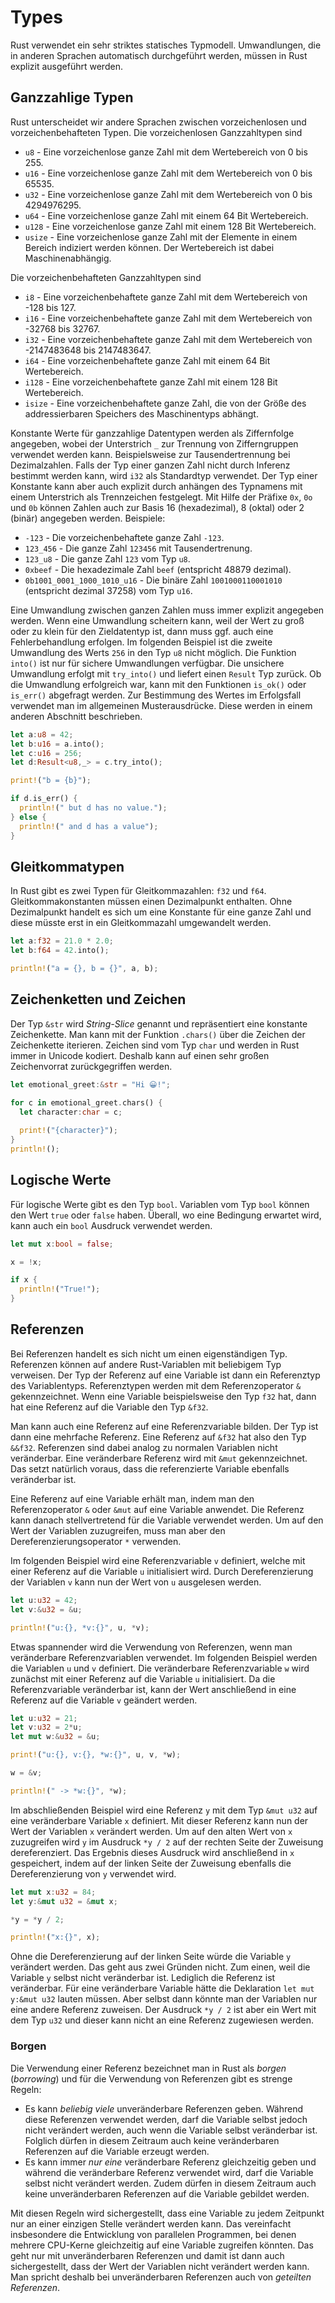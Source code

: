 # Types

Rust verwendet ein sehr striktes statisches Typmodell. Umwandlungen, die in anderen Sprachen automatisch 
durchgeführt werden, müssen in Rust explizit ausgeführt werden.

## Ganzzahlige Typen

Rust unterscheidet wir andere Sprachen zwischen vorzeichenlosen und vorzeichenbehafteten Typen. Die vorzeichenlosen 
Ganzzahltypen sind

- `u8` - Eine vorzeichenlose ganze Zahl mit dem Wertebereich von 0 bis 255.
- `u16` - Eine vorzeichenlose ganze Zahl mit dem Wertebereich von 0 bis 65535.
- `u32` - Eine vorzeichenlose ganze Zahl mit dem Wertebereich von 0 bis 4294976295.
- `u64` - Eine vorzeichenlose ganze Zahl mit einem 64 Bit Wertebereich.
- `u128` - Eine vorzeichenlose ganze Zahl mit einem 128 Bit Wertebereich.
- `usize` - Eine vorzeichenlose ganze Zahl mit der Elemente in einem Bereich indiziert werden können. Der Wertebereich ist dabei Maschinenabhängig.

Die vorzeichenbehafteten Ganzzahltypen sind

- `i8` - Eine vorzeichenbehaftete ganze Zahl mit dem Wertebereich von -128 bis 127.
- `i16` - Eine vorzeichenbehaftete ganze Zahl mit dem Wertebereich von -32768 bis 32767.
- `i32` - Eine vorzeichenbehaftete ganze Zahl mit dem Wertebereich von -2147483648 bis 2147483647.
- `i64` - Eine vorzeichenbehaftete ganze Zahl mit einem 64 Bit Wertebereich.
- `i128` - Eine vorzeichenbehaftete ganze Zahl mit einem 128 Bit Wertebereich.
- `isize` - Eine vorzeichenbehaftete ganze Zahl, die von der Größe des addressierbaren Speichers des Maschinentyps abhängt.

Konstante Werte für ganzzahlige Datentypen werden als Ziffernfolge angegeben, wobei der Unterstrich `_` zur Trennung 
von Zifferngruppen verwendet werden kann. Beispielsweise zur Tausendertrennung bei Dezimalzahlen. Falls der Typ 
einer ganzen Zahl nicht durch Inferenz bestimmt werden kann, wird `i32` als Standardtyp verwendet. Der Typ einer 
Konstante kann aber auch explizit durch anhängen des Typnamens mit einem Unterstrich als Trennzeichen festgelegt.
Mit Hilfe der Präfixe `0x`, `0o` und `0b` können Zahlen auch zur Basis 16 (hexadezimal), 8 (oktal) oder 2 (binär)
angegeben werden. Beispiele:

- `-123` - Die vorzeichenbehaftete ganze Zahl `-123`.
- `123_456` - Die ganze Zahl `123456` mit Tausendertrenung.
- `123_u8` - Die ganze Zahl `123` vom Typ `u8`.
- `0xbeef` - Die hexadezimale Zahl `beef` (entspricht 48879 dezimal).
- `0b1001_0001_1000_1010_u16` - Die binäre Zahl `1001000110001010` (entspricht dezimal 37258) vom Typ `u16`.

Eine Umwandlung zwischen ganzen Zahlen muss immer explizit angegeben werden. Wenn eine Umwandlung scheitern kann, 
weil der Wert zu groß oder zu klein für den Zieldatentyp ist, dann muss ggf. auch eine Fehlerbehandlung erfolgen.
Im folgenden Beispiel ist die zweite Umwandlung des Werts `256` in den Typ `u8` nicht möglich. Die Funktion `into()`
ist nur für sichere Umwandlungen verfügbar. Die unsichere Umwandlung erfolgt mit `try_into()` und liefert einen 
`Result` Typ zurück. Ob die Umwandlung erfolgreich war, kann mit den Funktionen `is_ok()` oder `is_err()` 
abgefragt werden. Zur Bestimmung des Wertes im Erfolgsfall verwendet man im allgemeinen Musterausdrücke. Diese 
werden in einem anderen Abschnitt beschrieben.

```rust
let a:u8 = 42;
let b:u16 = a.into();
let c:u16 = 256;
let d:Result<u8,_> = c.try_into();

print!("b = {b}");

if d.is_err() {
  println!(" but d has no value.");
} else {
  println!(" and d has a value");
}
```

## Gleitkommatypen

In Rust gibt es zwei Typen für Gleitkommazahlen: `f32` und `f64`. Gleitkommakonstanten müssen einen 
Dezimalpunkt enthalten. Ohne Dezimalpunkt handelt es sich um eine Konstante für eine ganze Zahl und diese müsste 
erst in ein Gleitkommazahl umgewandelt werden.

```rust
let a:f32 = 21.0 * 2.0;
let b:f64 = 42.into();

println!("a = {}, b = {}", a, b);
```

## Zeichenketten und Zeichen

Der Typ `&str` wird *String-Slice* genannt und repräsentiert eine konstante Zeichenkette. Man kann mit der Funktion
`.chars()` über die Zeichen der Zeichenkette iterieren. Zeichen sind vom Typ `char` und werden in Rust immer in 
Unicode kodiert. Deshalb kann auf einen sehr großen Zeichenvorrat zurückgegriffen werden.

```rust
let emotional_greet:&str = "Hi 😀!";

for c in emotional_greet.chars() {
  let character:char = c;
  
  print!("{character}");
}
println!();
```

## Logische Werte

Für logische Werte gibt es den Typ `bool`. Variablen vom Typ `bool` können den Wert `true` oder `false` haben.
Überall, wo eine Bedingung erwartet wird, kann auch ein `bool` Ausdruck verwendet werden.

```rust
let mut x:bool = false;

x = !x;

if x {
  println!("True!");
}
```

## Referenzen

Bei Referenzen handelt es sich nicht um einen eigenständigen Typ. Referenzen können auf andere Rust-Variablen mit
beliebigem Typ verweisen. Der Typ der Referenz auf eine Variable ist dann ein Referenztyp des Variablentyps. 
Referenztypen werden mit dem Referenzoperator `&` gekennzeichnet. Wenn eine Variable beispielsweise den Typ `f32` 
hat, dann hat eine Referenz auf die Variable den Typ `&f32`. 

Man kann auch eine Referenz auf eine Referenzvariable 
bilden. Der Typ ist dann eine mehrfache Referenz. Eine Referenz auf `&f32` hat also den Typ `&&f32`. Referenzen sind 
dabei analog zu normalen Variablen nicht veränderbar. Eine veränderbare Referenz wird mit `&mut` gekennzeichnet. Das 
setzt natürlich voraus, dass die referenzierte Variable ebenfalls veränderbar ist.

Eine Referenz auf eine Variable erhält man, indem man den Referenzoperator `&` oder `&mut` auf eine Variable anwendet.
Die Referenz kann danach stellvertretend für die Variable verwendet werden. Um auf den Wert der Variablen zuzugreifen,
muss man aber den Dereferenzierungsoperator `*` verwenden.

Im folgenden Beispiel wird eine Referenzvariable `v` definiert, welche mit einer Referenz auf die Variable `u`
initialisiert wird. Durch Dereferenzierung der Variablen `v` kann nun der Wert von `u` ausgelesen werden.

```rust
let u:u32 = 42;
let v:&u32 = &u;

println!("u:{}, *v:{}", u, *v);
```

Etwas spannender wird die Verwendung von Referenzen, wenn man veränderbare Referenzvariablen verwendet. Im folgenden
Beispiel werden die Variablen `u` und `v` definiert. Die veränderbare Referenzvariable `w` wird zunächst mit einer 
Referenz auf die Variable `u` initialisiert. Da die Referenzvariable veränderbar ist, kann der Wert anschließend 
in eine Referenz auf die Variable `v` geändert werden.

```rust
let u:u32 = 21;
let v:u32 = 2*u;
let mut w:&u32 = &u;

print!("u:{}, v:{}, *w:{}", u, v, *w);

w = &v;

println!(" -> *w:{}", *w);
```

Im abschließenden Beispiel wird eine Referenz `y` mit dem Typ `&mut u32` auf eine veränderbare Variable `x` 
definiert. Mit dieser Referenz kann nun der Wert der Variablen `x` verändert werden. Um auf den alten Wert von 
`x` zuzugreifen wird `y` im Ausdruck `*y / 2` auf der rechten Seite der Zuweisung dereferenziert. Das Ergebnis dieses
Ausdruck wird anschließend in `x` gespeichert, indem auf der linken Seite der Zuweisung ebenfalls die Dereferenzierung 
von `y` verwendet wird.

```rust
let mut x:u32 = 84;
let y:&mut u32 = &mut x;

*y = *y / 2;

println!("x:{}", x);
```

Ohne die Dereferenzierung auf der linken Seite würde die Variable `y` verändert werden. Das geht aus zwei Gründen 
nicht. Zum einen, weil die Variable `y` selbst nicht veränderbar ist. Lediglich die Referenz ist veränderbar. Für 
eine veränderbare Variable hätte die Deklaration `let mut y:&mut u32` lauten müssen. Aber selbst dann könnte man 
der Variablen nur eine andere Referenz zuweisen. Der Ausdruck `*y / 2` ist aber ein Wert mit dem Typ `u32` und 
dieser kann nicht an eine Referenz zugewiesen werden.

### Borgen

Die Verwendung einer Referenz bezeichnet man in Rust als *borgen* (*borrowing*) und für die Verwendung von Referenzen 
gibt es strenge Regeln:
- Es kann *beliebig viele* unveränderbare Referenzen geben. Während diese Referenzen verwendet werden, darf die Variable 
  selbst jedoch nicht verändert werden, auch wenn die Variable selbst veränderbar ist. Folglich dürfen in diesem
  Zeitraum auch keine veränderbaren Referenzen auf die Variable erzeugt werden.
- Es kann immer *nur eine* veränderbare Referenz gleichzeitig geben und während die veränderbare Referenz verwendet 
  wird, darf die Variable selbst nicht verändert werden. Zudem dürfen in diesem Zeitraum auch keine unveränderbaren 
  Referenzen auf die Variable gebildet werden.

Mit diesen Regeln wird sichergestellt, dass eine Variable zu jedem Zeitpunkt nur an einer einzigen Stelle verändert 
werden kann. Das vereinfacht insbesondere die Entwicklung von parallelen Programmen, bei denen mehrere CPU-Kerne 
gleichzeitig auf eine Variable zugreifen könnten. Das geht nur mit unveränderbaren Referenzen und damit ist dann auch 
sichergestellt, dass der Wert der Variablen nicht verändert werden kann. Man spricht deshalb bei unveränderbaren 
Referenzen auch von *geteilten Referenzen*.
